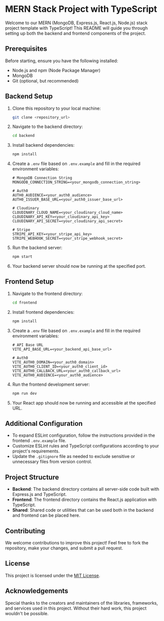 # MERN Stack Project with TypeScript

Welcome to our MERN (MongoDB, Express.js, React.js, Node.js) stack project template with TypeScript! This README will guide you through setting up both the backend and frontend components of the project.

## Prerequisites

Before starting, ensure you have the following installed:

- Node.js and npm (Node Package Manager)
- MongoDB
- Git (optional, but recommended)

## Backend Setup

1. Clone this repository to your local machine:

    ```bash
    git clone <repository_url>
    ```

2. Navigate to the backend directory:

    ```bash
    cd backend
    ```

3. Install backend dependencies:

    ```bash
    npm install
    ```

4. Create a `.env` file based on `.env.example` and fill in the required environment variables:

    ```plaintext
    # MongoDB Connection String
    MONGODB_CONNECTION_STRING=<your_mongodb_connection_string>

    # Auth0
    AUTH0_AUDIENCE=<your_auth0_audience>
    AUTH0_ISSUER_BASE_URL=<your_auth0_issuer_base_url>

    # Cloudinary
    CLOUDINARY_CLOUD_NAME=<your_cloudinary_cloud_name>
    CLOUDINARY_API_KEY=<your_cloudinary_api_key>
    CLOUDINARY_API_SECRET=<your_cloudinary_api_secret>

    # Stripe
    STRIPE_API_KEY=<your_stripe_api_key>
    STRIPE_WEBHOOK_SECRET=<your_stripe_webhook_secret>
    ```

5. Run the backend server:

    ```bash
    npm start
    ```

6. Your backend server should now be running at the specified port.

## Frontend Setup

1. Navigate to the frontend directory:

    ```bash
    cd frontend
    ```

2. Install frontend dependencies:

    ```bash
    npm install
    ```

3. Create a `.env` file based on `.env.example` and fill in the required environment variables:

    ```plaintext
    # API Base URL
    VITE_API_BASE_URL=<your_backend_api_base_url>

    # Auth0
    VITE_AUTH0_DOMAIN=<your_auth0_domain>
    VITE_AUTH0_CLIENT_ID=<your_auth0_client_id>
    VITE_AUTH0_CALLBACK_URL=<your_auth0_callback_url>
    VITE_AUTH0_AUDIENCE=<your_auth0_audience>
    ```

4. Run the frontend development server:

    ```bash
    npm run dev
    ```

5. Your React app should now be running and accessible at the specified URL.

## Additional Configuration

- To expand ESLint configuration, follow the instructions provided in the frontend `.env.example` file.
- Customize ESLint rules and TypeScript configurations according to your project's requirements.
- Update the `.gitignore` file as needed to exclude sensitive or unnecessary files from version control.

## Project Structure

- **Backend**: The backend directory contains all server-side code built with Express.js and TypeScript.
- **Frontend**: The frontend directory contains the React.js application with TypeScript.
- **Shared**: Shared code or utilities that can be used both in the backend and frontend can be placed here.

## Contributing

We welcome contributions to improve this project! Feel free to fork the repository, make your changes, and submit a pull request.

## License

This project is licensed under the [MIT License](LICENSE).

## Acknowledgements

Special thanks to the creators and maintainers of the libraries, frameworks, and services used in this project. Without their hard work, this project wouldn't be possible.
